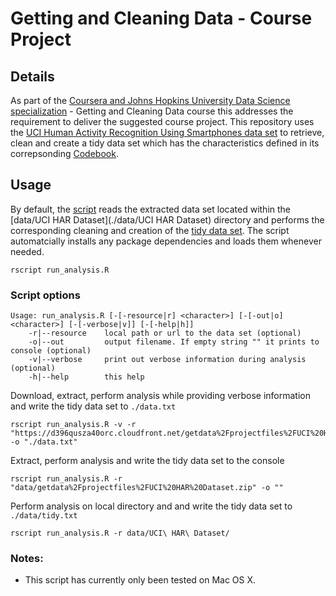 # Getting and Cleaning Data - Course Project

## Details
As part of the [Coursera and Johns Hopkins University Data Science specialization](https://www.coursera.org/specialization/jhudatascience/1/overview) - Getting and Cleaning Data course this addresses the requirement to deliver the suggested course project. This repository uses the [UCI Human Activity Recognition Using Smartphones data set](http://archive.ics.uci.edu/ml/datasets/Human+Activity+Recognition+Using+Smartphones) to retrieve, clean and create a tidy data set which has the characteristics defined in its correpsonding [Codebook](./Codebook.md).

## Usage
By default, the [script](./run_analysis.R) reads the extracted data set located within the [data/UCI HAR Dataset](./data/UCI HAR Dataset) directory and performs the corresponding cleaning and creation of the [tidy data set](./data/tidy.txt).
The script automatcially installs any package dependencies and loads them whenever needed.

```
rscript run_analysis.R
```

### Script options
```
Usage: run_analysis.R [-[-resource|r] <character>] [-[-out|o] <character>] [-[-verbose|v]] [-[-help|h]]
    -r|--resource    local path or url to the data set (optional)
    -o|--out         output filename. If empty string "" it prints to console (optional)
    -v|--verbose     print out verbose information during analysis (optional)
    -h|--help        this help
```

Download, extract, perform analysis while providing verbose information and write the tidy data set to `./data.txt`
```
rscript run_analysis.R -v -r "https://d396qusza40orc.cloudfront.net/getdata%2Fprojectfiles%2FUCI%20HAR%20Dataset.zip" -o "./data.txt"
```

Extract, perform analysis and write the tidy data set to the console
```
rscript run_analysis.R -r "data/getdata%2Fprojectfiles%2FUCI%20HAR%20Dataset.zip" -o ""
```

Perform analysis on local directory and and write the tidy data set to `./data/tidy.txt`
```
rscript run_analysis.R -r data/UCI\ HAR\ Dataset/
```

### Notes:
* This script has currently only been tested on Mac OS X.
